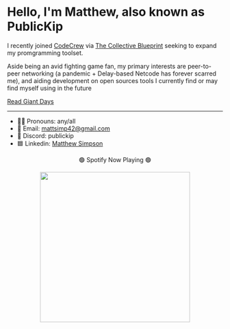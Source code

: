 # Hello, I'm Matthew, also known as PublicKip

<p> I recently joined <a target="_blank" href="https://www.code-crew.org/">CodeCrew</a> via <a target="_blank" href="https://changeiscollective.org/">The Collective Blueprint</a> seeking to expand my promgramming toolset. </p>
<p> Aside being an avid fighting game fan, my primary interests are peer-to-peer networking (a pandemic + Delay-based Netcode has forever scarred me), and aiding development on open sources tools I currently find or may find myself using in the future </p>
<a target="_blank" href="https://www.boom-studios.com/series/giant-days/">Read Giant Days</a>

<hr />

- 🏳️‍🌈 Pronouns: any/all
- 📩 Email: mattsimp42@gmail.com
- 👾 Discord: publickip
- 🟦 Linkedin: [Matthew Simpson](https://www.linkedin.com/in/matthew-simpson-5117142b0/)


<p align=middle> 🟢 Spotify Now Playing 🟢 </p>

<p align=middle>
  <a href=https://github.com/kittinan/spotify-github-profile>
  <img src="https://spotify-github-profile.vercel.app/api/view?uid=kingkip42&cover_image=true&theme=novatorem&show_offline=false&background_color=121212&interchange=false&bar_color=53b14f&bar_color_cover=false" width="350">
  </a>
</p>

